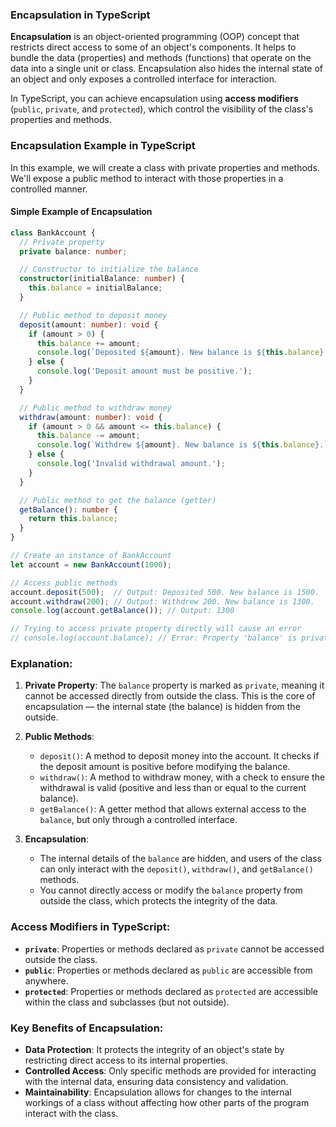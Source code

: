 ### **Encapsulation in TypeScript**

**Encapsulation** is an object-oriented programming (OOP) concept that restricts direct access to some of an object's components. It helps to bundle the data (properties) and methods (functions) that operate on the data into a single unit or class. Encapsulation also hides the internal state of an object and only exposes a controlled interface for interaction.

In TypeScript, you can achieve encapsulation using **access modifiers** (`public`, `private`, and `protected`), which control the visibility of the class's properties and methods.

### **Encapsulation Example in TypeScript**

In this example, we will create a class with private properties and methods. We'll expose a public method to interact with those properties in a controlled manner.

#### **Simple Example of Encapsulation**

```typescript
class BankAccount {
  // Private property
  private balance: number;

  // Constructor to initialize the balance
  constructor(initialBalance: number) {
    this.balance = initialBalance;
  }

  // Public method to deposit money
  deposit(amount: number): void {
    if (amount > 0) {
      this.balance += amount;
      console.log(`Deposited ${amount}. New balance is ${this.balance}.`);
    } else {
      console.log('Deposit amount must be positive.');
    }
  }

  // Public method to withdraw money
  withdraw(amount: number): void {
    if (amount > 0 && amount <= this.balance) {
      this.balance -= amount;
      console.log(`Withdrew ${amount}. New balance is ${this.balance}.`);
    } else {
      console.log('Invalid withdrawal amount.');
    }
  }

  // Public method to get the balance (getter)
  getBalance(): number {
    return this.balance;
  }
}

// Create an instance of BankAccount
let account = new BankAccount(1000);

// Access public methods
account.deposit(500);  // Output: Deposited 500. New balance is 1500.
account.withdraw(200); // Output: Withdrew 200. New balance is 1300.
console.log(account.getBalance()); // Output: 1300

// Trying to access private property directly will cause an error
// console.log(account.balance); // Error: Property 'balance' is private and only accessible within class 'BankAccount'.
```

### **Explanation:**
1. **Private Property**: The `balance` property is marked as `private`, meaning it cannot be accessed directly from outside the class. This is the core of encapsulation — the internal state (the balance) is hidden from the outside.

2. **Public Methods**:
   - `deposit()`: A method to deposit money into the account. It checks if the deposit amount is positive before modifying the balance.
   - `withdraw()`: A method to withdraw money, with a check to ensure the withdrawal is valid (positive and less than or equal to the current balance).
   - `getBalance()`: A getter method that allows external access to the `balance`, but only through a controlled interface.

3. **Encapsulation**:
   - The internal details of the `balance` are hidden, and users of the class can only interact with the `deposit()`, `withdraw()`, and `getBalance()` methods.
   - You cannot directly access or modify the `balance` property from outside the class, which protects the integrity of the data.

### **Access Modifiers in TypeScript:**
- **`private`**: Properties or methods declared as `private` cannot be accessed outside the class.
- **`public`**: Properties or methods declared as `public` are accessible from anywhere.
- **`protected`**: Properties or methods declared as `protected` are accessible within the class and subclasses (but not outside).

### **Key Benefits of Encapsulation:**
- **Data Protection**: It protects the integrity of an object's state by restricting direct access to its internal properties.
- **Controlled Access**: Only specific methods are provided for interacting with the internal data, ensuring data consistency and validation.
- **Maintainability**: Encapsulation allows for changes to the internal workings of a class without affecting how other parts of the program interact with the class.

